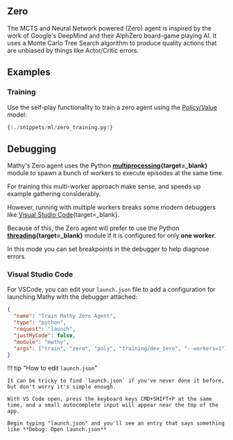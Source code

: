 ## Zero

The MCTS and Neural Network powered (Zero) agent is inspired by the work of Google's DeepMind and their AlphZero board-game playing AI. It uses a Monte Carlo Tree Search algorithm to produce quality actions that are unbiased by things like Actor/Critic errors.

## Examples

### Training

Use the self-play functionality to train a zero agent using the [Policy/Value](/ml/policy_value) model:

```python
{!./snippets/ml/zero_training.py!}
```

## Debugging

Mathy's Zero agent uses the Python **[multiprocessing](https://docs.python.org/3.7/library/multiprocessing.html){target=\_blank}** module to spawn a bunch of workers to execute episodes at the same time.

For training this multi-worker approach make sense, and speeds up example gathering considerably.

However, running with multiple workers breaks some modern debuggers like [Visual Studio Code](https://code.visualstudio.com/){target=\_blank}.

Because of this, the Zero agent will prefer to use the Python **[threading](https://docs.python.org/3.7/library/threading.html){target=\_blank}** module if it is configured for only **one worker**.

In this mode you can set breakpoints in the debugger to help diagnose errors.

### Visual Studio Code

For VSCode, you can edit your `launch.json` file to add a configuration for launching Mathy with the debugger attached:

```json
{
  "name": "Train Mathy Zero Agent",
  "type": "python",
  "request": "launch",
  "justMyCode": false,
  "module": "mathy",
  "args": ["train", "zero", "poly", "training/dev_zero", "--workers=1"]
}
```

!!! tip "How to edit `launch.json`"

    It can be tricky to find `launch.json` if you've never done it before, but don't worry it's simple enough.

    With VS Code open, press the keyboard keys CMD+SHIFT+P at the same time, and a small autocomplete input will appear near the top of the app.

    Begin typing "launch.json" and you'll see an entry that says something like **Debug: Open launch.json**
